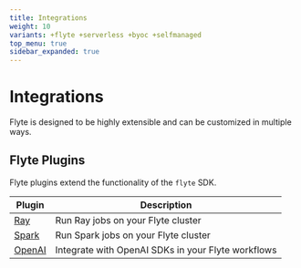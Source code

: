 ```yaml
---
title: Integrations
weight: 10
variants: +flyte +serverless +byoc +selfmanaged
top_menu: true
sidebar_expanded: true
---
```


# Integrations

Flyte is designed to be highly extensible and can be customized
in multiple ways.

## Flyte Plugins

Flyte plugins extend the functionality of the `flyte` SDK.

| Plugin | Description |
| ------ | ----------- |
| [Ray](./flyte-plugins/ray) | Run Ray jobs on your Flyte cluster |
| [Spark](./flyte-plugins/spark) | Run Spark jobs on your Flyte cluster |
| [OpenAI](./flyte-plugins/openai) | Integrate with OpenAI SDKs in your Flyte workflows |
